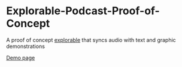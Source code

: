 # Explorable-Podcast-Proof-of-Concept
A proof of concept [explorable](https://explorabl.es/) that syncs audio with text and graphic demonstrations

[Demo page](https://www.ilovecomputers.org/Explorable%20Podcast%20Proof%20of%20Concept/)

